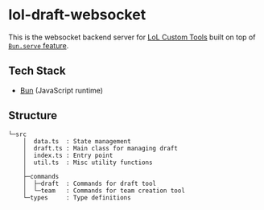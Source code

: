 # lol-draft-websocket

This is the websocket backend server for [LoL Custom Tools](https://lol.tunatuna.dev) built on top of [`Bun.serve` feature](https://bun.sh/docs/api/http).

## Tech Stack
- [Bun](https://bun.sh/) (JavaScript runtime)

## Structure
```
└─src
    │  data.ts  : State management
    │  draft.ts : Main class for managing draft
    │  index.ts : Entry point
    │  util.ts  : Misc utility functions
    │
    ├─commands
    │  ├─draft  : Commands for draft tool
    │  └─team   : Commands for team creation tool
    └─types     : Type definitions
```